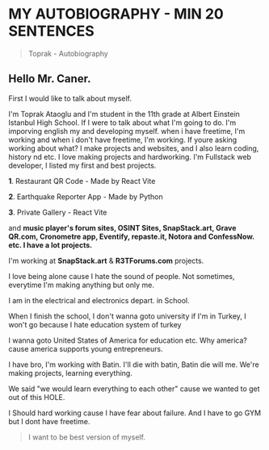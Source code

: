 # MY AUTOBIOGRAPHY - MIN 20 SENTENCES

> Toprak - Autobiography

## Hello Mr. Caner.
First I would like to talk about myself.

I'm Toprak Ataoglu and I'm student in the 11th grade at Albert Einstein Istanbul High School.
If I were to talk about what I'm going to do.
I'm imporving english my and developing myself.
when i have freetime, I'm working and when i don't have freetime, I'm working.
If youre asking working about what? I make projects and websites, and I also learn coding, history nd etc.
I love making projects and hardworking.
I'm Fullstack web developer, I listed my first and best projects.

**1**. Restaurant QR Code - Made by React Vite

**2**. Earthquake Reporter App - Made by Python

**3**. Private Gallery - React Vite

and **music player's forum sites, OSINT Sites, SnapStack.art, Grave QR.com, Cronometre app, Eventify, repaste.it, Notora and ConfessNow. etc. I have a lot projects.**

I'm working at **SnapStack.art** & **R3TForums.com** projects.

I love being alone cause I hate the sound of people.
Not sometimes, everytime I'm making anything but only me.

I am in the electrical and electronics depart. in School.

When I finish the school, I don't wanna goto university if I'm in Turkey, I won't go because I hate education system of turkey

I wanna goto United States of America for education etc.
Why america? cause america supports young entrepreneurs.

I have bro, I'm working with Batin. I'll die with batin, Batin die will me. We're making projects, learning everything.

We said "we would learn everything to each other" cause we wanted to get out of this HOLE.

I Should hard working cause I have fear about failure.
And I have to go GYM but I dont have freetime.

> I want to be best version of myself.